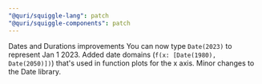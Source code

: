 ```yaml
---
"@quri/squiggle-lang": patch
"@quri/squiggle-components": patch
---
```


Dates and Durations improvements
You can now type `Date(2023)` to represent Jan 1 2023.
Added date domains (`f(x: [Date(1980), Date(2050)])`) that's used in function plots for the x axis.
Minor changes to the Date library.
